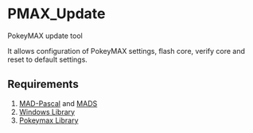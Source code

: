 # PMAX_Update
PokeyMAX update tool

It allows configuration of PokeyMAX settings, flash core, verify core and reset to default settings.

## Requirements ##
1. [MAD-Pascal](https://github.com/tebe6502/Mad-Pascal) and [MADS](https://github.com/tebe6502/Mad-Assembler)
2. [Windows Library](https://github.com/Ripjetski6502/A8MadPascalLibrary)
3. [Pokeymax Library](https://github.com/MADRAFi/PokeyMAX)

